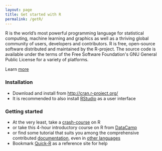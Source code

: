 ```yaml
---
layout: page
title: Get started with R
permalink: /getR/
---
```


R is the world’s most powerful programming language for statistical computing, machine learning and graphics as well as a thriving global community of users, developers and contributors. R is free, open-source software distributed and maintained by the R-project. The source code is available under the terms of the Free Software Foundation's GNU General Public License for a variety of platforms.

Learn [more](http://revolutionanalytics.com/what-r)

### Installation

- Download and install from <http://cran.r-project.org/>
- It is recommended to also install [RStudio](http://www.rstudio.com/) as a user interface

### Getting started
- At the very least, take a [crash-course](http://spatial.ly/2013/05/crash/) on R
- or take this 4-hour introductory course on R from [DataCamp](https://www.datacamp.com/courses/free-introduction-to-r)
- or find some tutorial that suits you among the comprehensive contributed [documentation](http://cran.r-project.org/other-docs.html), even in [other languages](http://cran.r-project.org/other-docs.html#nenglish)
- Bookmark [Quick-R](http://www.statmethods.net/) as a reference site for help

